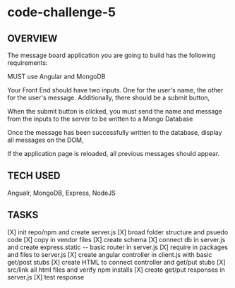 # code-challenge-5

## OVERVIEW
The message board application you are going to build has the following requirements:

MUST use Angular and MongoDB

Your Front End should have two inputs. One for the user's name, the other for the user's message. Additionally, there should be a submit button,

When the submit button is clicked, you must send the name and message from the inputs to the server to be written to a Mongo Database

Once the message has been successfully written to the database, display all messages on the DOM,

If the application page is reloaded, all previous messages should appear.


## TECH USED
Angualr, MongoDB, Express, NodeJS

## TASKS
[X] init repo/npm and create server.js
[X] broad folder structure and psuedo code
[X] copy in vendor files
[X] create schema
[X] connect db in server.js and create express.static -- basic router in server.js
[X] require in packages and files to server.js
[X] create angular controller in client.js with basic get/post stubs
[X] create HTML to connect controller and get/put stubs
[X] src/link all html files and verify npm installs
[X] create get/put responses in server.js
[X] test response
